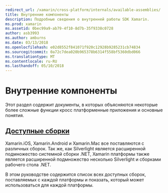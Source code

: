 ```yaml
---
redirect_url: /xamarin/cross-platform/internals/available-assemblies/
title: Внутренние компоненты
description: Подробные сведения о внутренней работы SDK Xamarin.
ms.prod: xamarin
ms.assetid: 0bec99a9-ab79-4f10-8d7b-35f9338c0728
author: asb3993
ms.author: amburns
ms.date: 03/13/2018
ms.openlocfilehash: e02d8552f841071f920c12928b9285231cb74834
ms.sourcegitcommit: 0a72c7dea020b965378b6314f558bf5360dbd066
ms.translationtype: MT
ms.contentlocale: ru-RU
ms.lasthandoff: 05/10/2018
---
```

# <a name="internals"></a>Внутренние компоненты

Этот раздел содержит документы, в которых объясняются некоторые более сложные функции кросс платформенные приложения и основные понятия.


## <a name="available-assembliescross-platforminternalsavailable-assembliesmd"></a>[Доступные сборки](~/cross-platform/internals/available-assemblies.md)

Xamarin.iOS, Xamarin.Android и Xamarin.Mac все поставляются с различных сборок. Так же, как Silverlight является расширенной подмножество системной сборки .NET, Xamarin платформы также является расширенной подмножество несколько Silverlight и сборками рабочего стола .NET.

В этом руководстве содержится список всех доступных сборок, поставляемых с каждой платформы и показать, который может использоваться для каждой платформы.



